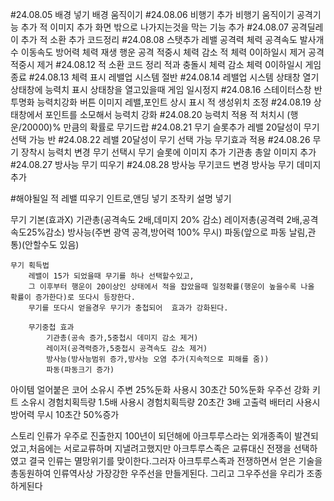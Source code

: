 #24.08.05
배경 넣기
배경 움직이기
#24.08.06
비행기 추가
비행기 움직이기
공격기능 추가
적 이미지 추가
화면 밖으로 나가지는것을 막는 기능 추가
#24.08.07
공격딜레이 추가
적 소환 추가
코드정리
#24.08.08
스탯추가
    레밸
    공격력
    체력
    공격속도
    발사개수
    이동속도
    방어력
    체력 재생
    행운
공격 적중시 체력 감소
적 체력 0이하일시 제거
공격 적중시 제거
#24.08.12
적 소환 코드 정리
적과 충돌시 체력 감소
체력 0이하일시 게임종료
#24.08.13
체력 표시
레밸업 시스템 절반
#24.08.14
레밸업 시스템
상태창 열기
상태창에 능력치 표시
상태창을 열고있을때 게임 일시정지
#24.08.16
스테이터스창 반투명화
능력치강화 버튼 이미지
레밸,포인트 상시 표시
적 생성위치 조정
#24.08.19
상태창에서 포인트를 소모해서 능력치 강화
#24.08.20
능력치 적용
적 처치시 (행운/20000)% 만큼의 확률로 무기드랍
#24.08.21
무기 슬롯추가
레밸 20달성이 무기 선택 가능 반
#24.08.22
레밸 20달성이 무기 선택 가능
무기효과 적용
#24.08.26
무기 장착시 능력치 변경
무기 선택시 무기 슬롯에 이미지 추가
기관총 총알 이미지 추가
#24.08.27
방사능 무기 띠우기
#24.08.28
방사능 무기코드 변경
방사능 무기 데미지 추가










#해야될일
적 레밸 띠우기
인트로,앤딩 넣기
조작키 설명 넣기










무기
    기본(효과X)
    기관총(공격속도 2배,데미지 20% 감소)
    레이저총(공격력 2배,공격속도25%감소)
    방사능(주변 광역 공격,방어력 100% 무시)
    파동(앞으로 파동 날림,관통)(안할수도 있음)

    무기 획득법
        레밸이 15가 되었을때 무기를 하나 선택할수있고,
        그 이후부터 행운이 20이상인 상태에서 적을 잡았을때 일정확률(행운이 높을수록 나올 확률이 증가한다)로 또다시 등장한다.
        무기를 또다시 얻을경우 무기가 충첩되어  효과가 강화된다.

        무기중첩 효과
            기관총(공속 증가,5중첩시 데미지 감소 제거)
            레이저(공격력증가,5중첩시 공격속도 감소 제거)
            방사능(방사능범위 증가,방사능 오염 추가(지속적으로 피해를 줌))
            파동(파동크기 증가)
아이템 
    얼어붙은 코어 소유시 주변 25%둔화 사용시 30초간 50%둔화
    우주선 강화 키트 소유시 경험치획득량 1.5배 사용시 경험치획득량 20초간 3배
    고출력 배터리 사용시 방어력 무시 10초간 50%증가



스토리
    인류가 우주로 진출한지 100년이 되던해에 아크투루스라는 외개종족이 발견되었고,처음에는 서로교류하며 지낼려고했지만 아크투루스족은 교류대신 전쟁을 선택하였고  결국 인류는 
    멸망위기를 맞이한다.그러자 아크투루스족과 전쟁하면서 얻은 기술을총동원하여 인류역사상 가장강한 우주선을 만들게된다.
    그리고 그우주선을 우리가 조종하게된다